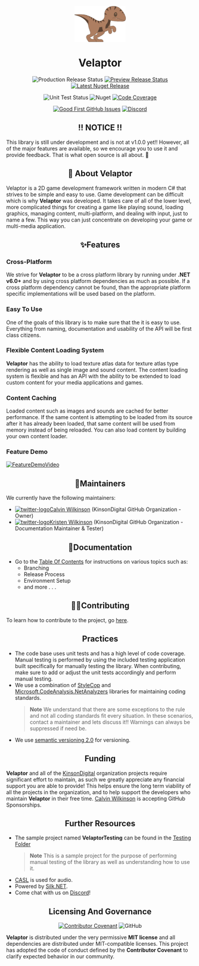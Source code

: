 <!--PRE-PROCESSING-COMMENT-START-->
<div align="center">
    <a href="#"><img align="center" src="./Documentation/Images/velaptor-logo.png" height="96"></a>
    <br />
  
</div>
<!--PRE-PROCESSING-COMMENT-STOP-->

<!--PRE-PROCESSING-UNCOMMENT-START-->
<!--
![velaptor-logo](https://raw.githubusercontent.com/KinsonDigital/Velaptor/release/v1.0.0/Documentation/Images/velaptor-logo.png)
-->
<!--PRE-PROCESSING-UNCOMMENT-STOP-->


<!--PRE-PROCESSING-COMMENT-START-->
<h1 style="border:0;font-weight:bold" align="center">Velaptor</h1>
<!--PRE-PROCESSING-COMMENT-STOP-->

<!--PRE-PROCESSING-UNCOMMENT-START-->
<!--
# **Velaptor**
-->
<!--PRE-PROCESSING-UNCOMMENT-STOP-->

<!--PRE-PROCESSING-COMMENT-START-->
<div align="center">

![Production Release Status](https://img.shields.io/github/workflow/status/KinsonDigital/Velaptor/%F0%9F%9A%80Production%20Release?label=Production%20Release%20%F0%9F%9A%80&logo=GitHub&style=flat)
[![Preview Release Status](https://img.shields.io/github/workflow/status/kinsondigital/Velaptor/%F0%9F%9A%80Preview%20Release?color=%23238636&label=Preview%20Release%20%F0%9F%9A%80&logo=github)](https://github.com/KinsonDigital/Velaptor/actions/workflows/prev-release.yml)
[![Latest Nuget Release](https://img.shields.io/nuget/vpre/kinsondigital.Velaptor?label=Latest%20Release&logo=nuget)](https://www.nuget.org/packages/KinsonDigital.Velaptor)

![Unit Test Status](https://img.shields.io/github/workflow/status/kinsondigital/Velaptor/%E2%9C%94Unit%20Testing%20Status%20Check?color=%23238636&label=Unit%20Tests)
![Nuget](https://img.shields.io/nuget/dt/KinsonDigital.Velaptor?color=0094FF&label=nuget%20downloads&logo=nuget)
[![Code Coverage](https://img.shields.io/codecov/c/github/KinsonDigital/Velaptor/master?label=Code%20Coverage&logo=CodeCov&style=flat)](https://app.codecov.io/gh/KinsonDigital/Velaptor)

[![Good First GitHub Issues](https://img.shields.io/github/issues/kinsondigital/Velaptor/good%20first%20issue?color=7057ff&label=Good%20First%20Issues)](https://github.com/KinsonDigital/Velaptor/issues?q=is%3Aissue+is%3Aopen+label%3A%22good+first+issue%22)
[![Discord](https://img.shields.io/discord/481597721199902720?color=%23575CCB&label=chat%20on%20discord&logo=discord&logoColor=white)](https://discord.gg/qewu6fNgv7)
</div>
<!--PRE-PROCESSING-COMMENT-STOP-->

<!--PRE-PROCESSING-UNCOMMENT-START-->
<!--
![Production Release Status](https://img.shields.io/github/workflow/status/KinsonDigital/Velaptor/%F0%9F%9A%80Production%20Release?label=Production%20Release%20%F0%9F%9A%80&logo=GitHub&style=flat)
[![Preview Release Status](https://img.shields.io/github/workflow/status/kinsondigital/Velaptor/%F0%9F%9A%80Preview%20Release?color=%23238636&label=Preview%20Release%20%F0%9F%9A%80&logo=github)](https://github.com/KinsonDigital/Velaptor/actions/workflows/prev-release.yml)
[![Latest Nuget Release](https://img.shields.io/nuget/vpre/kinsondigital.Velaptor?label=Latest%20Release&logo=nuget)](https://www.nuget.org/packages/KinsonDigital.Velaptor)

![Unit Test Status](https://img.shields.io/github/workflow/status/kinsondigital/Velaptor/%E2%9C%94Unit%20Testing%20Status%20Check?color=%23238636&label=Unit%20Tests)
![Nuget](https://img.shields.io/nuget/dt/KinsonDigital.Velaptor?color=0094FF&label=nuget%20downloads&logo=nuget)
[![Code Coverage](https://img.shields.io/codecov/c/github/KinsonDigital/Velaptor/master?label=Code%20Coverage&logo=CodeCov&style=flat)](https://app.codecov.io/gh/KinsonDigital/Velaptor)

[![Good First GitHub Issues](https://img.shields.io/github/issues/kinsondigital/Velaptor/good%20first%20issue?color=7057ff&label=Good%20First%20Issues)](https://github.com/KinsonDigital/Velaptor/issues?q=is%3Aissue+is%3Aopen+label%3A%22good+first+issue%22)
[![Discord](https://img.shields.io/discord/481597721199902720?color=%23575CCB&label=chat%20on%20discord&logo=discord&logoColor=white)](https://discord.gg/qewu6fNgv7)
-->
<!--PRE-PROCESSING-UNCOMMENT-STOP-->

<!--PRE-PROCESSING-COMMENT-START-->
<h2 style="font-weight:bold;border:0" align="center" >!! NOTICE !!</h2>
<!--PRE-PROCESSING-COMMENT-STOP-->

<!--PRE-PROCESSING-UNCOMMENT-START-->
<!--
## **!! NOTICE !!**
-->
<!--PRE-PROCESSING-UNCOMMENT-STOP-->

This library is still under development and is not at v1.0.0 yet!!  However, all of the major features are available, so we encourage you to use it and provide feedback.  That is what open source is all about. 🥳

<!--PRE-PROCESSING-COMMENT-START-->
<h2 style="font-weight:bold;border:0" align="center">📖 About Velaptor</h2>
<!--PRE-PROCESSING-COMMENT-STOP-->

<!--PRE-PROCESSING-UNCOMMENT-START-->
<!--
## **📖 About Velaptor**
-->
<!--PRE-PROCESSING-UNCOMMENT-STOP-->

Velaptor is a 2D game development framework written in modern C# that strives to be simple and easy to use.  Game development can be difficult which is why **Velaptor** was developed.  It takes care of all of the lower level, more complicated things for creating a game like playing sound, loading graphics, managing content, multi-platform, and dealing with input, just to name a few.  This way you can just concentrate on developing your game or multi-media application.

<!--PRE-PROCESSING-COMMENT-START-->
<h2 style="font-weight:bold;border:0" align="center">✨Features</h2>
<!--PRE-PROCESSING-COMMENT-STOP-->

<!--PRE-PROCESSING-UNCOMMENT-START-->
<!--
## **✨Features**
-->
<!--PRE-PROCESSING-UNCOMMENT-STOP-->

### **Cross-Platform**
We strive for **Velaptor** to be a cross platform library by running under **.NET v6.0+** and by using cross platform dependencies as much as possible. If a cross platform dependency cannot be found, than the appropriate platform specific implementations will be used based on the platform.

### **Easy To Use**
One of the goals of this library is to make sure that the it is easy to use.  Everything from naming, documentation and usability of the API will be first class citizens.

### **Flexible Content Loading System**
**Velaptor** has the ability to load texture atlas data for texture atlas type rendering as well as single image and sound content.  The content loading system is flexible and has an API with the ability to be extended to load custom content for your media applications and games.

### **Content Caching**
Loaded content such as images and sounds are cached for better performance.  If the same content is attempting to be loaded from its source after it has already been loaded, that same content will be used from memory instead of being reloaded. You can also load content by building your own content loader. 

<!--PRE-PROCESSING-COMMENT-START-->
### **Feature Demo**
[![FeatureDemoVideo](https://img.youtube.com/vi/rcKi-eWeUuo/0.jpg)](https://www.youtube.com/watch?v=rcKi-eWeUuo)
<!--PRE-PROCESSING-COMMENT-STOP-->

<!--PRE-PROCESSING-COMMENT-START-->
<h2 style="font-weight:bold;border:0" align="center">🔧Maintainers</h2>
<!--PRE-PROCESSING-COMMENT-STOP-->

<!--PRE-PROCESSING-UNCOMMENT-START-->
<!--
## **🔧Maintainers**
-->
<!--PRE-PROCESSING-UNCOMMENT-STOP-->

We currently have the following maintainers:
- [![twitter-logo](https://raw.githubusercontent.com/KinsonDigital/Velaptor/release/v1.0.0/Documentation/Images/twitter-logo-16x16.svg)Calvin Wilkinson](https://twitter.com/KDCoder) (KinsonDigital GitHub Organization - Owner)
- [![twitter-logo](https://raw.githubusercontent.com/KinsonDigital/Velaptor/release/v1.0.0/Documentation/Images/twitter-logo-16x16.svg)Kristen Wilkinson](https://twitter.com/kswilky) (KinsonDigital GitHub Organization - Documentation Maintainer & Tester)

<!--PRE-PROCESSING-COMMENT-START-->
<h2 style="font-weight:bold;border:0" align="center">📄Documentation</h2>
<!--PRE-PROCESSING-COMMENT-STOP-->

<!--PRE-PROCESSING-UNCOMMENT-START-->
<!--
## **📄Documentation**
-->
<!--PRE-PROCESSING-UNCOMMENT-STOP-->

- Go to the [Table Of Contents](https://github.com/KinsonDigital/Velaptor/blob/release/v1.0.0/Documentation/TableOfContents.md) for instructions on various topics such as:
  - Branching
  - Release Process
  - Environment Setup
  - and more . . .

<!--PRE-PROCESSING-COMMENT-START-->
<h2 style="font-weight:bold;border:0" align="center">🙏🏼Contributing</h2>

To learn how to contribute to the project, go [here](./CONTRIBUTING.md).
<!--PRE-PROCESSING-COMMENT-STOP-->

<!--PRE-PROCESSING-UNCOMMENT-START-->
<!--
## **🙏🏼Contributing**

To learn how to contribute to the project, go [here](https://github.com/KinsonDigital/Velaptor/blob/release/v1.0.0/CONTRIBUTING.md).
-->
<!--PRE-PROCESSING-UNCOMMENT-STOP-->


<!--PRE-PROCESSING-COMMENT-START-->
<h2 style="font-weight:bold;border:0" align="center">Practices</h2>
<!--PRE-PROCESSING-COMMENT-STOP-->

<!--PRE-PROCESSING-UNCOMMENT-START-->
<!--
## **Practices**
-->
<!--PRE-PROCESSING-UNCOMMENT-STOP-->

- The code base uses unit tests and has a high level of code coverage.  Manual testing is performed by using the included testing application built specifically for manually testing the library.  When contributing, make sure to add or adjust the unit tests accordingly and perform manual testing.
- We use a combination of [StyleCop](https://github.com/DotNetAnalyzers/StyleCopAnalyzers) and [Microsoft.CodeAnalysis.NetAnalyzers](https://github.com/dotnet/roslyn-analyzers) libraries for maintaining coding standards.
   > **Note** We understand that there are some exceptions to the rule and not all coding standards fit every situation.  In these scenarios, contact a maintainer and lets discuss it!!  Warnings can always be suppressed if need be.
- We use [semantic versioning 2.0](https://semver.org/) for versioning.

<!--PRE-PROCESSING-COMMENT-START-->
<h2 style="font-weight:bold;border:0" align="center">Funding</h2>
<!--PRE-PROCESSING-COMMENT-STOP-->

<!--PRE-PROCESSING-UNCOMMENT-START-->
<!--
## **Funding**
-->
<!--PRE-PROCESSING-UNCOMMENT-STOP-->

**Velaptor** and all of the [KinsonDigital](https://github.com/KinsonDigital) organization projects require significant effort to maintain, as such we greatly appreciate any financial support you are able to provide!
This helps ensure the long term viability of all the projects in the organization, and to help support the developers who maintain **Velaptor** in their free time. [Calvin Wilkinson](https://github.com/sponsors/KinsonDigital) is accepting GitHub Sponsorships.

<!--PRE-PROCESSING-COMMENT-START-->
<h2 style="font-weight:bold;border:0" align="center">Further Resources</h2>
<!--PRE-PROCESSING-COMMENT-STOP-->

<!--PRE-PROCESSING-UNCOMMENT-START-->
<!--
## **Further Resources**
-->
<!--PRE-PROCESSING-UNCOMMENT-STOP-->

- The sample project named **VelaptorTesting** can be found in the [Testing Folder](https://github.com/KinsonDigital/Velaptor/tree/release/v1.0.0/Testing/VelaptorTesting)
  > **Note**
  > This is a sample project for the purpose of performing manual testing of the library as well as understanding how to use it.
- [CASL](https://github.com/KinsonDigital/CASL) is used for audio.
- Powered by [Silk.NET](https://github.com/dotnet/Silk.NET).
- Come chat with us on [Discord](https://discord.gg/qewu6fNgv7)!

<!--PRE-PROCESSING-COMMENT-START-->
<h2 style="font-weight:bold;border:0" align="center">Licensing And Governance</h2>
<!--PRE-PROCESSING-COMMENT-STOP-->

<!--PRE-PROCESSING-UNCOMMENT-START-->
<!--
## **Licensing And Governance**
-->
<!--PRE-PROCESSING-UNCOMMENT-STOP-->

<!--PRE-PROCESSING-COMMENT-START-->
<div align="center">

[![Contributor Covenant](https://img.shields.io/badge/Contributor%20Covenant-2.0-4baaaa.svg?style=flat)](code_of_conduct.md)
![GitHub](https://img.shields.io/github/license/kinsondigital/velaptor)
</div>
<!--PRE-PROCESSING-COMMENT-STOP-->

<!--PRE-PROCESSING-UNCOMMENT-START-->
<!--
[![Contributor Covenant](https://img.shields.io/badge/Contributor%20Covenant-2.0-4baaaa.svg?style=flat)](code_of_conduct.md)
![GitHub](https://img.shields.io/github/license/kinsondigital/velaptor)
-->
<!--PRE-PROCESSING-UNCOMMENT-STOP-->

**Velaptor** is distributed under the very permissive **MIT license** and all dependencies are distributed under MIT-compatible licenses.
This project has adopted the code of conduct defined by the **Contributor Covenant** to clarify expected behavior in our community.

